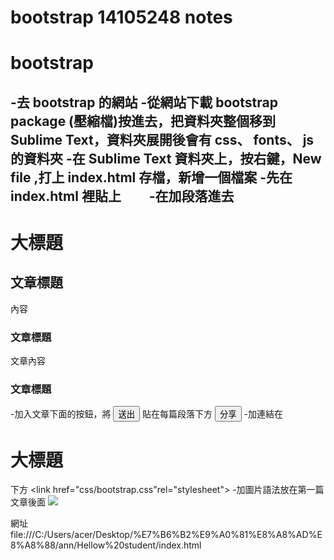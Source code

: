 # bootstrap 14105248 notes
# bootstrap 
-去 bootstrap 的網站
-從網站下載 bootstrap package (壓縮檔)按進去，把資料夾整個移到 Sublime Text，資料夾展開後會有 css、 fonts、 js 的資料夾
-在 Sublime Text 資料夾上，按右鍵，New file ,打上 index.html 存檔，新增一個檔案
-先在 index.html 裡貼上 <!DOCTYPE html>  <html lang='en'> <head>  <title>Hellow student</title>   </head> <body>
-在加段落進去<h1>大標題</h1>
             <h2>文章標題</h2>
             <p>內容</p>
             <h3>文章標題</h3>
             <p>文章內容</p>
             <h3>文章標題</h3>
             </body>
             </html>
-加入文章下面的按鈕，將 <button>送出</button>     貼在每篇段落下方 
                        <button>分享</button>
                        </div>
-加連結在<h1>大標題</h1>下方
         <link href="css/bootstrap.css"rel="stylesheet">
-加圖片語法放在第一篇文章後面</div> 
         <img style="-webkit-user-select: none" src="http://www.salvationarmy.org.tw/sac/uploads/tadnews/STT_Taiwan.jpg">
         </div>
-
         




網址  file:///C:/Users/acer/Desktop/%E7%B6%B2%E9%A0%81%E8%A8%AD%E8%A8%88/ann/Hellow%20student/index.html
